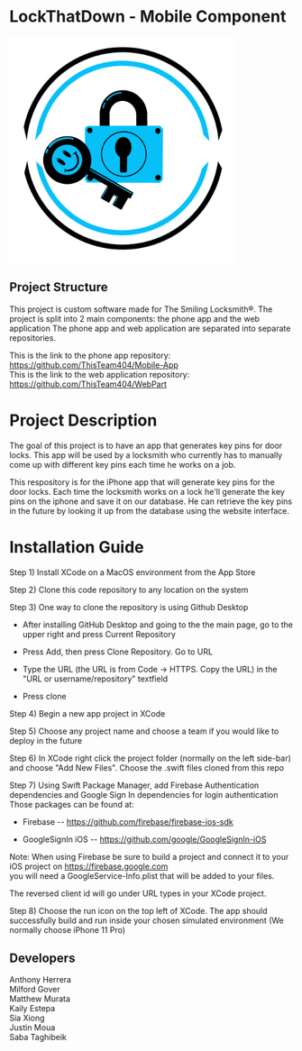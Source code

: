# LockThatDown - Mobile Component
<img width="400" height="400" src="https://github.com/ThisTeam404/WebPart/blob/main/client/src/OfficialLogo.PNG" />

## Project Structure
This project is custom software made for The Smiling Locksmith®.
The project is split into 2 main components: the phone app and the web application
The phone app and web application are separated into separate repositories.

This is the link to the phone app repository: https://github.com/ThisTeam404/Mobile-App</br>
This is the link to the web application repository: https://github.com/ThisTeam404/WebPart</br>

# Project Description
The goal of this project is to have an app that generates key pins for door locks.
This app will be used by a locksmith who currently has to manually come up with
different key pins each time he works on a job.

This respository is for the iPhone app that will generate key pins for the door locks.
Each time the locksmith works on a lock he'll generate the key pins on the iphone and 
save it on our database. He can retrieve the key pins in the future by looking it up 
from the database using the website interface.

# Installation Guide

Step 1) Install XCode on a MacOS environment from the App Store </br>

Step 2) Clone this code repository to any location on the system </br>

Step 3) One way to clone the repository is using Github Desktop </br>
  * After installing GitHub Desktop and going to the the main page, go to the upper right and press Current Repository </br>
          
  * Press Add, then press Clone Repository. Go to URL </br>
          
  * Type the URL (the URL is from Code -> HTTPS. Copy the URL) in the "URL or username/repository" textfield </br>
          
  * Press clone </br>
  
Step 4) Begin a new app project in XCode </br>

Step 5) Choose any project name and choose a team if you would like to deploy in the future </br>

Step 6) In XCode right click the project folder (normally on the left side-bar) and choose "Add New Files". Choose the .swift files cloned from this repo </br>

Step 7) Using Swift Package Manager, add Firebase Authentication dependencies and Google Sign In dependencies for login authentication </br>
  Those packages can be found at: </br>
  * Firebase -- https://github.com/firebase/firebase-ios-sdk </br>
    
  * GoogleSignIn iOS --  https://github.com/google/GoogleSignIn-iOS </br>

Note: When using Firebase be sure to build a project and connect it to your iOS project on https://firebase.google.com </br>
 you will need a GoogleService-Info.plist that will be added to your files. </br>

The reversed client id will go under URL types in your XCode project. </br>

Step 8) Choose the run icon on the top left of XCode. The app should successfully build and run inside your chosen simulated environment (We normally choose iPhone 11 Pro) </br>

## Developers
Anthony Herrera</br>
Milford Gover</br>
Matthew Murata</br>
Kaily Estepa</br>
Sia Xiong</br>
Justin Moua</br>
Saba Taghibeik</br>
